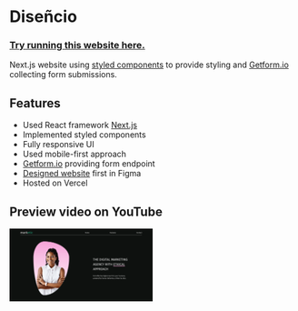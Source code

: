 # Diseñcio

### <a href="https://disencio.vercel.app/">Try running this website here.</a>

Next.js website using [styled components](https://styled-components.com/) to provide styling and [Getform.io](https://getform.io/) collecting form submissions.

## Features
* Used React framework [Next.js](https://nextjs.org/)
* Implemented styled components
* Fully responsive UI
* Used mobile-first approach
* [Getform.io](https://getform.io/) providing form endpoint
* [Designed website](https://www.figma.com/file/huhGu5yUZW4vuCXRURsYYV/Dise%C3%B1cio.?node-id=0%3A1) first in Figma
* Hosted on Vercel

## Preview video on YouTube
[<img src="https://raw.githubusercontent.com/mclbdn/marketic/main/screenshot-1.png" width="50%">](https://youtu.be/lPPQzVRnKb8)

